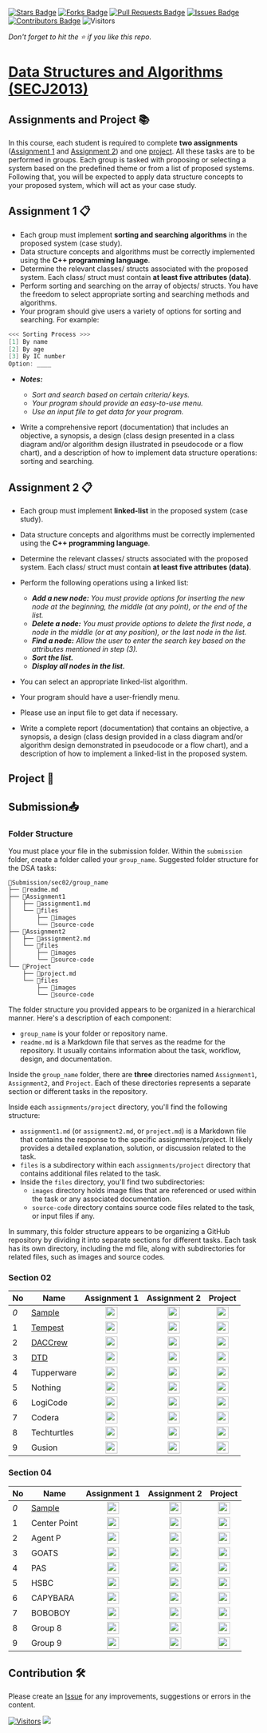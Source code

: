 [![Stars Badge](https://img.shields.io/github/stars/jjn7702/SECJ2013-DSA)](https://github.com/jjn7702/SECJ2013-DSA/stargazers)
[![Forks Badge](https://img.shields.io/github/forks/jjn7702/SECJ2013-DSA)](https://github.com/jjn7702/SECJ2013-DSA/network/members)
[![Pull Requests Badge](https://img.shields.io/github/issues-pr/jjn7702/SECJ2013-DSA)](https://github.com/jjn7702/SECJ2013-DSA/pulls)
[![Issues Badge](https://img.shields.io/github/issues/jjn7702/SECJ2013-DSA)](https://github.com/jjn7702/SECJ2013-DSA/issues)
[![Contributors Badge](https://img.shields.io/github/contributors/jjn7702/SECJ2013-DSA?color=2b9348)](https://github.com/jjn7702/SECJ2013-DSA/graphs/contributors)
![Visitors](https://api.visitorbadge.io/api/visitors?path=https%3A%2F%2Fgithub.com%2Fjjn7702%2FSECJ2013-DSA&labelColor=%23d9e3f0&countColor=%23697689&style=flat)

_Don't forget to hit the :star: if you like this repo._

# [Data Structures and Algorithms (SECJ2013)](/.)

## Assignments and Project 📚 

In this course, each student is required to complete **two assignments** ([Assignment 1](#assignment-1) and [Assignment 2](#assignment-2)) and one [project](#project). All these tasks are to be performed in groups. Each group is tasked with proposing or selecting a system based on the predefined theme or from a list of proposed systems. Following that, you will be expected to apply data structure concepts to your proposed system, which will act as your case study.

<a id="assignment-1"></a>
## Assignment 1 📋

- Each group must implement **sorting and searching algorithms** in the proposed system (case study).
- Data structure concepts and algorithms must be correctly implemented using the **C++ programming language**.
- Determine the relevant classes/ structs associated with the proposed system. Each class/ struct must contain **at least five attributes (data)**.
- Perform sorting and searching on the array of objects/ structs. You have the freedom to select appropriate sorting and searching methods and algorithms.
- Your program should give users a variety of options for sorting and searching. For example:
```cpp
<<< Sorting Process >>>
[1] By name
[2] By age
[3] By IC number
Option: ____
```
- **_Notes:_**
    - _Sort and search based on certain criteria/ keys._
    - _Your program should provide an easy-to-use menu._
    - _Use an input file to get data for your program._ 

- Write a comprehensive report (documentation) that includes an objective, a synopsis, a design (class design presented in a class diagram and/or algorithm design illustrated in pseudocode or a flow chart), and a description of how to implement data structure operations: sorting and searching.

<a id="assignment-2"></a>
## Assignment 2 📋
- Each group must implement **linked-list** in the proposed system (case study).
- Data structure concepts and algorithms must be correctly implemented using the **C++ programming language**.
- Determine the relevant classes/ structs associated with the proposed system. Each class/ struct must contain **at least five attributes (data)**.
- Perform the following operations using a linked list:
    - _**Add a new node:** You must provide options for inserting the new node at the beginning, the middle (at any point), or the end of the list._
    - _**Delete a node:** You must provide options to delete the first node, a node in the middle (or at any position), or the last node in the list._
    - _**Find a node:** Allow the user to enter the search key based on the attributes mentioned in step (3)._
    - _**Sort the list.**_
    - _**Display all nodes in the list.**_

- You can select an appropriate linked-list algorithm.
- Your program should have a user-friendly menu.
- Please use an input file to get data if necessary.
- Write a complete report (documentation) that contains an objective, a synopsis, a design (class design provided in a class diagram and/or algorithm design demonstrated in pseudocode or a flow chart), and a description of how to implement a linked-list in the proposed system.

<a id="project"></a>
## Project 📌

## Submission📥

### Folder Structure
You must place your file in the submission folder. Within the `submission` folder, create a folder called your  `group_name`. Suggested folder structure for the DSA tasks:

```
📁Submission/sec02/group_name
├── 📄readme.md
├── 📁Assignment1
│   ├── 📄assignment1.md
│   └── 📁files
│       ├── 📁images
│       └── 📁source-code
├── 📁Assignment2
│   ├── 📄assignment2.md
│   └── 📁files
│       ├── 📁images
│       └── 📁source-code
└── 📁Project
    ├── 📄project.md
    └── 📁files
        ├── 📁images
        └── 📁source-code
```
The folder structure you provided appears to be organized in a hierarchical manner. Here's a description of each component:

- `group_name` is your folder or repository name.
- `readme.md` is a Markdown file that serves as the readme for the repository. It usually contains information about the task, workflow, design, and documentation.

Inside the `group_name` folder, there are **three** directories named `Assignment1`, `Assignment2`, and `Project`. Each of these directories represents a separate section or different tasks in the repository.

Inside each `assignments/project` directory, you'll find the following structure:

- `assignment1.md` (or `assignment2.md`, or `project.md`) is a Markdown file that contains the response to the specific assignments/project. It likely provides a detailed explanation, solution, or discussion related to the task.
- `files` is a subdirectory within each `assignments/project` directory that contains additional files related to the task.
- Inside the `files` directory, you'll find two subdirectories:
  - `images` directory holds image files that are referenced or used within the task or any associated documentation.
  - `source-code` directory contains source code files related to the task, or input files if any.

In summary, this folder structure appears to be organizing a GitHub repository by dividing it into separate sections for different tasks. Each task has its own directory, including the md file, along with subdirectories for related files, such as images and source codes.

### Section 02

| No | Name | Assignment 1 | Assignment 2 | Project |
| --- | --- | :---: | :---: | :---: |
| _0_ |[Sample](../Submission/sec04/sample/ass1/readme.md) | <a href="../Submission/sec04/sample/ass1/readme.md" ><img src="../images/clipboard.png" width="24px" height="24px" ></a> | <a href="Sample" ><img src="../images/inventory.png" width="24px" height="24px" ></a> | <a href="Sample" ><img src="../images/project-management.png" width="24px" height="24px" ></a> |
| 1 | [Tempest](https://github.com/jjn7702/SECJ2013-DSA/tree/main/Submission/sec02/Tempest) | <a href="./sec02/Tempest/assignment1/assignment1.md" ><img src="../images/clipboard.png" width="24px" height="24px" ></a> | <a href="Tempest" ><img src="../images/inventory.png" width="24px" height="24px" ></a> | <a href="Tempest" ><img src="../images/project-management.png" width="24px" height="24px" ></a> |
| 2 | [DACCrew](../Submission/sec02/DACCrew/readme.md) | <a href="sec02/DACCrew/Assignment1/assignment1.md" ><img src="../images/clipboard.png" width="24px" height="24px" ></a> | <a href="DACCrew" ><img src="../images/inventory.png" width="24px" height="24px" ></a> | <a href="DACCrew" ><img src="../images/project-management.png" width="24px" height="24px" ></a> |
| 3 | [DTD](../Submission/sec02/DTD/readme.md) | <a href="../Submission/sec02/DTD/Assignment1" ><img src="../images/clipboard.png" width="24px" height="24px" ></a> | <a href="DTD" ><img src="../images/inventory.png" width="24px" height="24px" ></a> | <a href="DTD" ><img src="../images/project-management.png" width="24px" height="24px" ></a> |
| 4 | Tupperware | <a href="Tupperware" ><img src="../images/clipboard.png" width="24px" height="24px" ></a> | <a href="Tupperware" ><img src="../images/inventory.png" width="24px" height="24px" ></a> | <a href="Tupperware" ><img src="../images/project-management.png" width="24px" height="24px" ></a> |
| 5 | Nothing | <a href="Nothing" ><img src="../images/clipboard.png" width="24px" height="24px" ></a> | <a href="Nothing" ><img src="../images/inventory.png" width="24px" height="24px" ></a> | <a href="Nothing" ><img src="../images/project-management.png" width="24px" height="24px" ></a> |
| 6 | LogiCode | <a href="LogiCode" ><img src="../images/clipboard.png" width="24px" height="24px" ></a> | <a href="LogiCode" ><img src="../images/inventory.png" width="24px" height="24px" ></a> | <a href="LogiCode" ><img src="../images/project-management.png" width="24px" height="24px" ></a> |
| 7 | Codera | <a href="Codera" ><img src="../images/clipboard.png" width="24px" height="24px" ></a> | <a href="Codera" ><img src="../images/inventory.png" width="24px" height="24px" ></a> | <a href="Codera" ><img src="../images/project-management.png" width="24px" height="24px" ></a> |
| 8 | Techturtles | <a href="Techturtles" ><img src="../images/clipboard.png" width="24px" height="24px" ></a> | <a href="Techturtles" ><img src="../images/inventory.png" width="24px" height="24px" ></a> | <a href="Techturtles" ><img src="../images/project-management.png" width="24px" height="24px" ></a> |
| 9 | Gusion | <a href="Gusion" ><img src="../images/clipboard.png" width="24px" height="24px" ></a> | <a href="Gusion" ><img src="../images/inventory.png" width="24px" height="24px" ></a> | <a href="Gusion" ><img src="../images/project-management.png" width="24px" height="24px" ></a> |

### Section 04

| No | Name | Assignment 1 | Assignment 2 | Project |
| --- | --- | :---: | :---: | :---: |
| _0_ |[Sample](../Submission/sec04/sample/ass1/readme.md) | <a href="../Submission/sec04/sample/ass1/readme.md" ><img src="../images/clipboard.png" width="24px" height="24px" ></a> | <a href="Sample" ><img src="../images/inventory.png" width="24px" height="24px" ></a> | <a href="Sample" ><img src="../images/project-management.png" width="24px" height="24px" ></a> |
| 1 | Center Point | <a href="Center Point" ><img src="../images/clipboard.png" width="24px" height="24px" ></a> | <a href="Center Point" ><img src="../images/inventory.png" width="24px" height="24px" ></a> | <a href="Center Point" ><img src="../images/project-management.png" width="24px" height="24px" ></a> |
| 2 | Agent P | <a href="Agent P" ><img src="../images/clipboard.png" width="24px" height="24px" ></a> | <a href="Agent P" ><img src="../images/inventory.png" width="24px" height="24px" ></a> | <a href="Agent P" ><img src="../images/project-management.png" width="24px" height="24px" ></a> |
| 3 | GOATS | <a href="GOATS" ><img src="../images/clipboard.png" width="24px" height="24px" ></a> | <a href="GOATS" ><img src="../images/inventory.png" width="24px" height="24px" ></a> | <a href="GOATS" ><img src="../images/project-management.png" width="24px" height="24px" ></a> |
| 4 | PAS | <a href="PAS" ><img src="../images/clipboard.png" width="24px" height="24px" ></a> | <a href="PAS" ><img src="../images/inventory.png" width="24px" height="24px" ></a> | <a href="PAS" ><img src="../images/project-management.png" width="24px" height="24px" ></a> |
| 5 | HSBC | <a href="HSBC" ><img src="../images/clipboard.png" width="24px" height="24px" ></a> | <a href="HSBC" ><img src="../images/inventory.png" width="24px" height="24px" ></a> | <a href="HSBC" ><img src="../images/project-management.png" width="24px" height="24px" ></a> |
| 6 | CAPYBARA | <a href="CAPYBARA" ><img src="../images/clipboard.png" width="24px" height="24px" ></a> | <a href="CAPYBARA" ><img src="../images/inventory.png" width="24px" height="24px" ></a> | <a href="CAPYBARA" ><img src="../images/project-management.png" width="24px" height="24px" ></a> |
| 7 | BOBOBOY | <a href="group7" ><img src="../images/clipboard.png" width="24px" height="24px" ></a> | <a href="group1" ><img src="../images/inventory.png" width="24px" height="24px" ></a> | <a href="group1" ><img src="../images/project-management.png" width="24px" height="24px" ></a> |
| 8 | Group 8 | <a href="group8" ><img src="../images/clipboard.png" width="24px" height="24px" ></a> | <a href="group1" ><img src="../images/inventory.png" width="24px" height="24px" ></a> | <a href="group1" ><img src="../images/project-management.png" width="24px" height="24px" ></a> |
| 9 | Group 9 | <a href="group9" ><img src="../images/clipboard.png" width="24px" height="24px" ></a> | <a href="group1" ><img src="../images/inventory.png" width="24px" height="24px" ></a> | <a href="group1" ><img src="../images/project-management.png" width="24px" height="24px" ></a> |

## Contribution 🛠️
Please create an [Issue](https://github.com/jjn7702/SECJ2013-DSA/issues) for any improvements, suggestions or errors in the content.

[![Visitors](https://api.visitorbadge.io/api/visitors?path=https%3A%2F%2Fgithub.com%2Fjjn7702&labelColor=%23697689&countColor=%23555555&style=plastic)](https://visitorbadge.io/status?path=https%3A%2F%2Fgithub.com%2Fjjn7702)
![](https://hit.yhype.me/github/profile?user_id=81284918)


